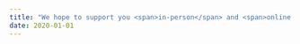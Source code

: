 ```yaml
---
title: "We hope to support you <span>in-person</span> and <span>online.</span> "
date: 2020-01-01
---
```

